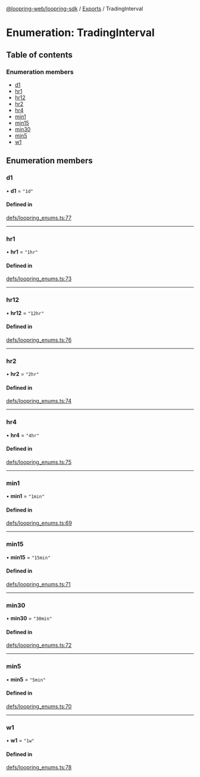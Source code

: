 [@loopring-web/loopring-sdk](../README.md) / [Exports](../modules.md) / TradingInterval

# Enumeration: TradingInterval

## Table of contents

### Enumeration members

- [d1](TradingInterval.md#d1)
- [hr1](TradingInterval.md#hr1)
- [hr12](TradingInterval.md#hr12)
- [hr2](TradingInterval.md#hr2)
- [hr4](TradingInterval.md#hr4)
- [min1](TradingInterval.md#min1)
- [min15](TradingInterval.md#min15)
- [min30](TradingInterval.md#min30)
- [min5](TradingInterval.md#min5)
- [w1](TradingInterval.md#w1)

## Enumeration members

### d1

• **d1** = `"1d"`

#### Defined in

[defs/loopring_enums.ts:77](https://github.com/Loopring/loopring_sdk/blob/29b8a2c/src/defs/loopring_enums.ts#L77)

___

### hr1

• **hr1** = `"1hr"`

#### Defined in

[defs/loopring_enums.ts:73](https://github.com/Loopring/loopring_sdk/blob/29b8a2c/src/defs/loopring_enums.ts#L73)

___

### hr12

• **hr12** = `"12hr"`

#### Defined in

[defs/loopring_enums.ts:76](https://github.com/Loopring/loopring_sdk/blob/29b8a2c/src/defs/loopring_enums.ts#L76)

___

### hr2

• **hr2** = `"2hr"`

#### Defined in

[defs/loopring_enums.ts:74](https://github.com/Loopring/loopring_sdk/blob/29b8a2c/src/defs/loopring_enums.ts#L74)

___

### hr4

• **hr4** = `"4hr"`

#### Defined in

[defs/loopring_enums.ts:75](https://github.com/Loopring/loopring_sdk/blob/29b8a2c/src/defs/loopring_enums.ts#L75)

___

### min1

• **min1** = `"1min"`

#### Defined in

[defs/loopring_enums.ts:69](https://github.com/Loopring/loopring_sdk/blob/29b8a2c/src/defs/loopring_enums.ts#L69)

___

### min15

• **min15** = `"15min"`

#### Defined in

[defs/loopring_enums.ts:71](https://github.com/Loopring/loopring_sdk/blob/29b8a2c/src/defs/loopring_enums.ts#L71)

___

### min30

• **min30** = `"30min"`

#### Defined in

[defs/loopring_enums.ts:72](https://github.com/Loopring/loopring_sdk/blob/29b8a2c/src/defs/loopring_enums.ts#L72)

___

### min5

• **min5** = `"5min"`

#### Defined in

[defs/loopring_enums.ts:70](https://github.com/Loopring/loopring_sdk/blob/29b8a2c/src/defs/loopring_enums.ts#L70)

___

### w1

• **w1** = `"1w"`

#### Defined in

[defs/loopring_enums.ts:78](https://github.com/Loopring/loopring_sdk/blob/29b8a2c/src/defs/loopring_enums.ts#L78)
